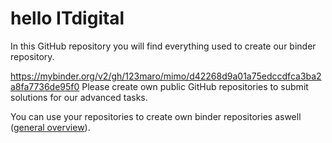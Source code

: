 # hello ITdigital

In this GitHub repository you will find everything used to create our binder repository.

https://mybinder.org/v2/gh/123maro/mimo/d42268d9a01a75edccdfca3ba2a8fa7736de95f0
Please create own public GitHub repositories to submit solutions for our advanced tasks. 

You can use your repositories to create own binder repositories aswell (<a href="https://www.youtube.com/watch?v=OK6M4w7LYIc">general overview</a>).
